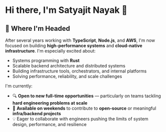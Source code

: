 # Hi there, I'm Satyajit Nayak 👋

## 🚀 Where I'm Headed

After several years working with **TypeScript**, **Node.js**, and **AWS**, I'm now focused on building **high-performance systems** and **cloud-native infrastructure**. I'm especially excited about:

- Systems programming with **Rust**
- Scalable backend architecture and distributed systems
- Building infrastructure tools, orchestrators, and internal platforms
- Solving performance, reliability, and scale challenges

I'm currently:

- 🔍 **Open to new full-time opportunities** — particularly on teams tackling **hard engineering problems at scale**
- 🤝 **Available on weekends** to contribute to **open-source** or meaningful **infra/backend projects**
- 💡 Eager to collaborate with engineers pushing the limits of system design, performance, and resilience
